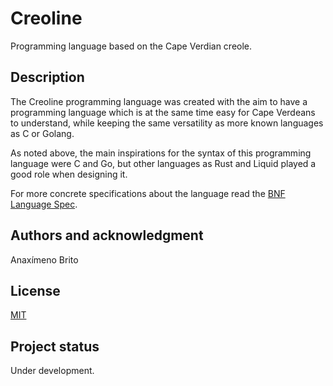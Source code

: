 # Creoline

Programming language based on the Cape Verdian creole.

## Description

The Creoline programming language was created with the aim to have a programming language which is at the same
time easy for Cape Verdeans to understand, while keeping the same versatility as more known languages as
C or Golang.

As noted above, the main inspirations for the syntax of this programming language were C and Go, but other
languages as Rust and Liquid played a good role when designing it.

For more concrete specifications about the language read the [BNF Language Spec](./docs/BNF-Language-Spec.md).

<!--
## Visuals
Depending on what you are making, it can be a good idea to include screenshots or even a video (you'll frequently see GIFs rather than actual videos). Tools like ttygif can help, but check out Asciinema for a more sophisticated method.

## Installation

Not yet..

## Usage
TODO..

## Contributing
State if you are open to contributions and what your requirements are for accepting them.

For people who want to make changes to your project, it's helpful to have some documentation on how to get started. Perhaps there is a script that they should run or some environment variables that they need to set. Make these steps explicit. These instructions could also be useful to your future self.

You can also document commands to lint the code or run tests. These steps help to ensure high code quality and reduce the likelihood that the changes inadvertently break something. Having instructions for running tests is especially helpful if it requires external setup, such as starting a Selenium server for testing in a browser.
-->

## Authors and acknowledgment

Anaxímeno Brito

## License

[MIT](./LICENSE)

## Project status

Under development.
